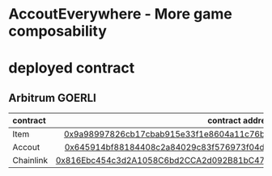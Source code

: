 # AccoutEverywhere - More game composability

# deployed contract

## Arbitrum GOERLI

| contract  |                                                                                                                                                contract address |
| :-------- | --------------------------------------------------------------------------------------------------------------------------------------------------------------: |
| Item      | [0x9a98997826cb17cbab915e33f1e8604a11c76b9b](https://goerli-rollup-explorer.arbitrum.io/address/0x9a98997826cB17cBab915E33F1E8604A11C76b9b/tokens#address-tabs) |
| Accout    |                     [0x645914bf88184408c2a84029c83f576973f04d42](https://goerli-rollup-explorer.arbitrum.io/address/0x645914Bf88184408C2A84029C83f576973f04D42) |
| Chainlink |                     [0x816Ebc454c3d2A1058C6bd2CCA2d092B81bC47d9](https://goerli-rollup-explorer.arbitrum.io/address/0x816Ebc454c3d2A1058C6bd2CCA2d092B81bC47d9) |

